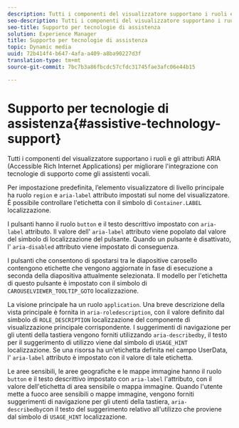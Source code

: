 ```yaml
---
description: Tutti i componenti del visualizzatore supportano i ruoli e gli attributi ARIA (Accessible Rich Internet Applications) per migliorare l'integrazione con tecnologie di supporto come gli assistenti vocali.
seo-description: Tutti i componenti del visualizzatore supportano i ruoli e gli attributi ARIA (Accessible Rich Internet Applications) per migliorare l'integrazione con tecnologie di supporto come gli assistenti vocali.
seo-title: Supporto per tecnologie di assistenza
solution: Experience Manager
title: Supporto per tecnologie di assistenza
topic: Dynamic media
uuid: 72b414f4-b647-4afa-a409-a8ba90227d3f
translation-type: tm+mt
source-git-commit: 7bc7b3a86fbcdc57cfdc31745fae3afc06e44b15

---
```



# Supporto per tecnologie di assistenza{#assistive-technology-support}

Tutti i componenti del visualizzatore supportano i ruoli e gli attributi ARIA (Accessible Rich Internet Applications) per migliorare l&#39;integrazione con tecnologie di supporto come gli assistenti vocali.

Per impostazione predefinita, l’elemento visualizzatore di livello principale ha ruolo `region` e `aria-label` attributo impostati sul nome del visualizzatore. È possibile controllare l&#39;etichetta con il simbolo di `Container.LABEL` localizzazione.

I pulsanti hanno il ruolo `button` e il testo descrittivo impostato con `aria-label` attributo. Il valore dell&#39; `aria-label` attributo viene popolato dal valore del simbolo di localizzazione del pulsante. Quando un pulsante è disattivato, l&#39; `aria-disabled` attributo viene impostato di conseguenza.

I pulsanti che consentono di spostarsi tra le diapositive carosello contengono etichette che vengono aggiornate in fase di esecuzione a seconda della diapositiva attualmente selezionata. Il modello per l&#39;etichetta di questo pulsante è impostato con il simbolo di `CAROUSELVIEWER_TOOLTIP_GOTO` localizzazione.

La visione principale ha un ruolo `application`. Una breve descrizione della vista principale è fornita in `aria-roledescription`, con il valore definito dal simbolo di `ROLE_DESCRIPTION` localizzazione del componente di visualizzazione principale corrispondente. I suggerimenti di navigazione per gli utenti della tastiera vengono forniti utilizzando `aria-describedby`, il testo per il suggerimento di utilizzo viene dal simbolo di `USAGE_HINT` localizzazione. Se una risorsa ha un&#39;etichetta definita nel campo UserData, l&#39; `aria-label` attributo è impostato con il valore di tale etichetta.

Le aree sensibili, le aree geografiche e le mappe immagine hanno il ruolo `button` e il testo descrittivo impostato con `aria-label` l&#39;attributo, con il valore dell&#39;etichetta di area sensibile o mappa immagine. Quando l&#39;utente mette a fuoco aree sensibili o mappe immagine, vengono forniti suggerimenti di navigazione per gli utenti della tastiera, `aria-describedby`con il testo del suggerimento relativo all&#39;utilizzo che proviene dal simbolo di `USAGE_HINT` localizzazione.
